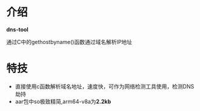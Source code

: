 # 介绍

**dns-tool**

通过C中的gethostbyname()函数通过域名解析IP地址

# 特技
- 直接使用c函数解析域名地址，速度快，可作为网络检测工具使用，检测DNS劫持
- aar包中so极致精简,arm64-v8a为**2.2kb**


